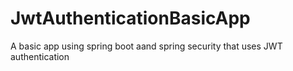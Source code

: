 # JwtAuthenticationBasicApp

A basic app using spring boot aand spring security that uses JWT authentication
